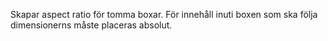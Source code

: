 Skapar aspect ratio för tomma boxar. För innehåll inuti boxen som ska följa dimensionerns måste placeras absolut.
